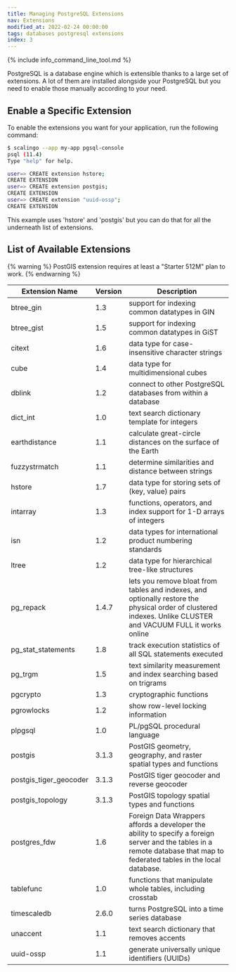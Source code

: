 ```yaml
---
title: Managing PostgreSQL Extensions
nav: Extensions
modified_at: 2022-02-24 00:00:00
tags: databases postgresql extensions
index: 3
---
```


{% include info_command_line_tool.md %}

PostgreSQL is a database engine which is extensible thanks to
a large set of extensions. A lot of them are installed alongside
your PostgreSQL but you need to enable those manually according
to your need.

## Enable a Specific Extension

To enable the extensions you want for your application, run the following
command:

```bash
$ scalingo --app my-app pgsql-console
psql (11.4)
Type "help" for help.

user=> CREATE extension hstore;
CREATE EXTENSION
user=> CREATE extension postgis;
CREATE EXTENSION
user=> CREATE extension "uuid-ossp";
CREATE EXTENSION
```

This example uses 'hstore' and 'postgis' but you can do that for all the
underneath list of extensions.

## List of Available Extensions

{% warning %}
PostGIS extension requires at least a "Starter 512M" plan to work.
{% endwarning %}

<table>
	<thead>
		<tr>
			<th>Extension Name</th>
			<th>Version</th>
			<th>Description</th>
		</tr>
	</thead>
	<tbody>
		<tr>
			<td>btree_gin</td>
			<td>1.3</td>
			<td>support for indexing common datatypes in GIN</td>
		</tr>
		<tr>
			<td>btree_gist</td>
			<td>1.5</td>
			<td>support for indexing common datatypes in GiST</td>
		</tr>
		<tr>
			<td>citext</td>
			<td>1.6</td>
			<td>data type for case-insensitive character strings</td>
		</tr>
		<tr>
			<td>cube</td>
			<td>1.4</td>
			<td>data type for multidimensional cubes</td>
		</tr>
		<tr>
			<td>dblink</td>
			<td>1.2</td>
			<td>connect to other PostgreSQL databases from within a database</td>
		</tr>
		<tr>
			<td>dict_int</td>
			<td>1.0</td>
			<td>text search dictionary template for integers</td>
		</tr>
		<tr>
			<td>earthdistance</td>
			<td>1.1</td>
			<td>calculate great-circle distances on the surface of the Earth</td>
		</tr>
		<tr>
			<td>fuzzystrmatch</td>
			<td>1.1</td>
			<td>determine similarities and distance between strings</td>
		</tr>
		<tr>
			<td>hstore</td>
			<td>1.7</td>
			<td>data type for storing sets of (key, value) pairs</td>
		</tr>
		<tr>
			<td>intarray</td>
			<td>1.3</td>
			<td>functions, operators, and index support for 1-D arrays of integers</td>
		</tr>
		<tr>
			<td>isn</td>
			<td>1.2</td>
			<td>data types for international product numbering standards</td>
		</tr>
		<tr>
			<td>ltree</td>
			<td>1.2</td>
			<td>data type for hierarchical tree-like structures</td>
		</tr>
		<tr>
			<td>pg_repack</td>
			<td>1.4.7</td>
			<td>lets you remove bloat from tables and indexes, and optionally restore the physical order of clustered indexes. Unlike CLUSTER and VACUUM FULL it works online</td>
		</tr>
		<tr>
			<td>pg_stat_statements</td>
			<td>1.8</td>
			<td>track execution statistics of all SQL statements executed</td>
		</tr>
		<tr>
			<td>pg_trgm</td>
			<td>1.5</td>
			<td>text similarity measurement and index searching based on trigrams</td>
		</tr>
		<tr>
			<td>pgcrypto</td>
			<td>1.3</td>
			<td>cryptographic functions</td>
		</tr>
		<tr>
			<td>pgrowlocks</td>
			<td>1.2</td>
			<td>show row-level locking information</td>
		</tr>
		<tr>
			<td>plpgsql</td>
			<td>1.0</td>
			<td>PL/pgSQL procedural language</td>
		</tr>
		<tr>
			<td>postgis</td>
			<td>3.1.3</td>
			<td>PostGIS geometry, geography, and raster spatial types and functions</td>
		</tr>
		<tr>
			<td>postgis_tiger_geocoder</td>
			<td>3.1.3</td>
			<td>PostGIS tiger geocoder and reverse geocoder</td>
		</tr>
		<tr>
			<td>postgis_topology</td>
			<td>3.1.3</td>
			<td>PostGIS topology spatial types and functions</td>
		</tr>
		<tr>
			<td>postgres_fdw</td>
			<td>1.6</td>
			<td>Foreign Data Wrappers affords a developer the ability to specify a foreign server and the tables in a remote database that map to federated tables in the local database.</td>
		</tr>
		<tr>
			<td>tablefunc</td>
			<td>1.0</td>
			<td>functions that manipulate whole tables, including crosstab</td>
		</tr>
		<tr>
			<td>timescaledb</td>
			<td>2.6.0</td>
			<td>turns PostgreSQL into a time series database</td>
		</tr>
		<tr>
			<td>unaccent</td>
			<td>1.1</td>
			<td>text search dictionary that removes accents</td>
		</tr>
		<tr>
			<td>uuid-ossp</td>
			<td>1.1</td>
			<td>generate universally unique identifiers (UUIDs)</td>
		</tr>
	</tbody>
</table>
